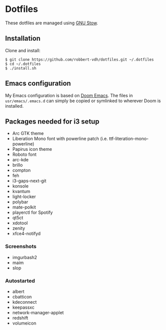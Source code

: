 # Dotfiles

These dotfiles are managed using
[GNU Stow](https://www.gnu.org/software/stow/stow.html).

## Installation

Clone and install:

```shell
$ git clone https://github.com/robbert-vdh/dotfiles.git ~/.dotfiles
$ cd ~/.dotfiles
$ ./install.sh
```

## Emacs configuration

My Emacs configuration is based on [Doom
Emacs](https://github.com/hlissner/doom-emacs). The files in
`usr/emacs/.emacs.d` can simply be copied or symlinked to wherever Doom is
installed.

## Packages needed for i3 setup

- Arc GTK theme
- Liberation Mono font with powerline patch (i.e. ttf-literation-mono-powerline)
- Papirus icon theme
- Roboto font
- arc-kde
- brillo
- compton
- feh
- i3-gaps-next-git
- konsole
- kvantum
- light-locker
- polybar
- mate-polkit
- playerctl for Spotify
- qt5ct
- xdotool
- zenity
- xfce4-notifyd

### Screenshots

- imgurbash2
- maim
- slop

### Autostarted

- albert
- cbatticon
- kdeconnect
- keepassxc
- network-manager-applet
- redshift
- volumeicon
